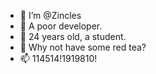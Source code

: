 - 👋 I’m @Zincles
- 👀 A poor developer.
- 🌱 24 years old, a student.
- 💞️ Why not have some red tea?
- 📫 114514!1919810!


<!---
Zincles/Zincles is a ✨ special ✨ repository because its `README.md` (this file) appears on your GitHub profile.
You can click the Preview link to take a look at your changes.
--->
